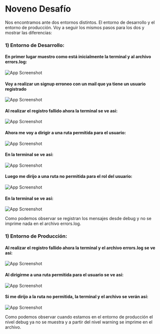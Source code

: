 # Noveno Desafío

Nos encontramos ante dos entornos distintos. El entorno de desarrollo y el entorno de producción. Voy a seguir los mismos pasos para los dos y mostrar las diferencias:

### 1) Entorno de Desarrollo:




#### En primer lugar muestro como está inicialmente la terminal y al archivo errors.log:

![App Screenshot](https://paulascalzo.site/IMG/Captura%20de%20pantalla%202024-05-04%20131146.png)

#### Voy a realizar un signup erroneo con un mail que ya tiene un usuario registrado

![App Screenshot](https://paulascalzo.site/IMG/Captura%20de%20pantalla%202024-05-04%20131018.png)





#### Al realizar el registro fallido ahora la terminal se ve así:

![App Screenshot](https://paulascalzo.site/IMG/Captura%20de%20pantalla%202024-05-04%20131229.png)

#### Ahora me voy a dirigir a una ruta permitida para el usuario:

![App Screenshot](https://paulascalzo.site/IMG/Captura%20de%20pantalla%202024-05-04%20131250.png)

#### En la terminal se ve así:

![App Screenshot](https://paulascalzo.site/IMG/Captura%20de%20pantalla%202024-05-04%20131300.png)

#### Luego me dirijo a una ruta no permitida para el rol del usuario:

![App Screenshot](https://paulascalzo.site/IMG/Captura%20de%20pantalla%202024-05-04%20131317.png)

#### En la terminal se ve así:

![App Screenshot](https://paulascalzo.site/IMG/Captura%20de%20pantalla%202024-05-04%20131331.png)

Como podemos observar se registran los mensajes desde debug y no se imprime nada en el archivo errors.log.

### 1) Entorno de Producción:

#### Al realizar el registro fallido ahora la terminal y el archivo errors.log se ve así:

![App Screenshot](https://paulascalzo.site/IMG/Captura%20de%20pantalla%202024-05-04%20131457.png)

#### Al dirigirme a una ruta permitida para el usuario se ve así:

![App Screenshot](https://paulascalzo.site/IMG/Captura%20de%20pantalla%202024-05-04%20131523.png)

#### Si me dirijo a la ruta no permitida, la terminal y el archivo se verán así:

![App Screenshot](https://paulascalzo.site/IMG/Captura%20de%20pantalla%202024-05-04%20131548.png)

Como podemos observar cuando estamos en el entorno de producción el nivel debug ya no se muestra y a partir del nivel warning se imprime en el archivo.

